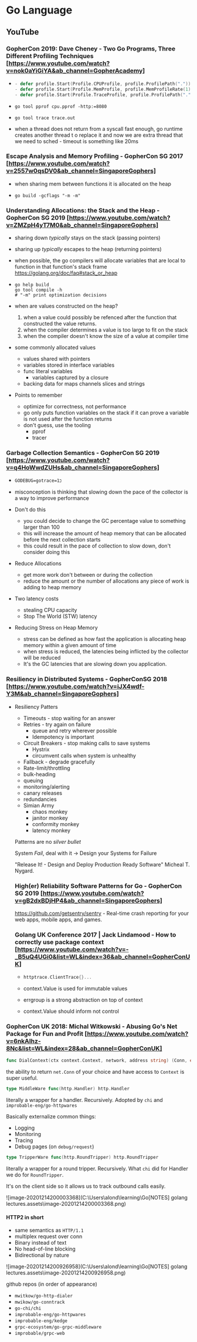 # Go Language

## YouTube

### GopherCon 2019: Dave Cheney - Two Go Programs, Three Different Profiling Techniques [https://www.youtube.com/watch?v=nok0aYiGiYA&ab_channel=GopherAcademy]

- ``` go 
  - defer profile.Start(Profile.CPUProfile, profile.ProfilePath(".")).Stop()
  - defer profile.Start(Profile.MemProfile, profile.MemProfileRate(1), profile.ProfilePath(".")).Stop()
  - defer profile.Start(Profile.TraceProfile, profile.ProfilePath(".")).Stop()
  ```

- `go tool pprof cpu.pprof -http:=8080`

- `go tool trace trace.out`

- when a thread does not return from a syscall fast enough, go runtime creates another thread t o replace it and now we are extra thread that we need to sched - timeout is something like 20ms

### Escape Analysis and Memory Profiling - GopherCon SG 2017 [https://www.youtube.com/watch?v=2557w0qsDV0&ab_channel=SingaporeGophers]

- when sharing mem between functions it is allocated on the heap

- ```shell
  go build -gcflags "-m -m"
  ```

### Understanding Allocations: the Stack and the Heap - GopherCon SG 2019 [https://www.youtube.com/watch?v=ZMZpH4yT7M0&ab_channel=SingaporeGophers]

- sharing down _typically_ stays on the stack (passing pointers)

- sharing up _typically_ escapes to the heap (returning pointers)

- when possible, the go compilers will allocate variables that are local to function in that function's stack frame https://golang.org/doc/faq#stack_or_heap

- ```shell
  go help build
  go tool compile -h
  # "-m" print optimization decisions
  ```

- when are values constructed on the heap?

  1. when a value could possibly be refenced after the function that constructed the value returns.
  2. when the compiler determines a value is too large to fit on the stack
  3. when the compiler doesn't know the size of a value at compiler time

- some commonly allocated values

  - values shared with pointers
  - variables stored in interface variables 
  - func literal variables 
    - variables captured by a closure
  - backing data for maps channels slices and strings

- Points to remember

  - optimize for correctness, not performance
  - go only puts function variables on the stack if it can prove a variable is not used after the function returns
  - don't guess, use the tooling
    - pprof
    - tracer

### Garbage Collection Semantics - GopherCon SG 2019 [https://www.youtube.com/watch?v=q4HoWwdZUHs&ab_channel=SingaporeGophers]

- ```shell
  GODEBUG=gotrace=1כ
  ```

- misconception is thinking that slowing down the pace of the collector is a way to improve performance

- Don't do this

  - you could decide to change the GC percentage value to something larger than 100
  - this will increase the amount of heap memory that can be allocated before the next collection starts
  - this could result in the pace of collection to slow down, don't consider doing this

- Reduce Allocations

  - get more work don't between or during the collection
  - reduce the amount or the number of allocations any piece of work is adding to heap memory

- Two latency costs

  - stealing CPU capacity
  - Stop The World (STW) latency

- Reducing Stress on Heap Memory

  - stress can be defined as how fast the application is allocating heap memory within a given amount of time
  - when stress is reduced, the latencies being inflicted by the collector will be reduced
  - It's the GC latencies that are slowing down you application.

### Resiliency in Distributed Systems - GopherConSG 2018 [https://www.youtube.com/watch?v=iJX4wdf-Y3M&ab_channel=SingaporeGophers]

- Resiliency Patters

  - Timeouts - stop waiting for an answer
  - Retries - try again on failure
    - queue and retry wherever possible
    - Idempotency is important
  - Circuit Breakers - stop making calls to save systems
    - Hystrix
    - circumvent calls when system is unhealthy
  - Fallback - degrade gracefully
  - Rate-limit/throttling
  - bulk-heading
  - queuing
  - monitoring/alerting
  - canary releases
  - redundancies
  - Simian Army
    - chaos monkey
    - janitor monkey
    - conformity monkey
    - latency monkey

  Patterns are no _silver bullet_ 

  System *Fail*, deal with it -> Design your Systems for Failure

  "Release It! - Design and Deploy Production Ready Software" Micheal T. Nygard.

  

  ### High(er) Reliability Software Patterns for Go - GopherCon SG 2019 [https://www.youtube.com/watch?v=gB2dxBDjHP4&ab_channel=SingaporeGophers]
  
  https://github.com/getsentry/sentry - Real-time crash reporting for your web apps, mobile apps, and games.
  
  
  
  ### Golang UK Conference 2017 | Jack Lindamood - How to correctly use package context [https://www.youtube.com/watch?v=-_B5uQ4UGi0&list=WL&index=36&ab_channel=GopherConUK]
  
  - ```go
    httptrace.ClientTrace{}...
    
    ```
  
  - context.Value is used for immutable values
  
  - errgroup is a strong abstraction on top of context
  
  - context.Value should inform not control
  

### GopherCon UK 2018: Michal Witkowski - Abusing Go's Net Package for Fun and Profit [https://www.youtube.com/watch?v=6nkAIhz-8Nc&list=WL&index=28&ab_channel=GopherConUK]

```go
func DialContext(ctx context.Context, network, address string) (Conn, error)
```



the ability to return `net.Conn` of your choice and have access to `Context` is super useful.

```go
type MiddleWare func(http.Handler) http.Handler	
```



literally a wrapper for a handler. Recursively. Adopted by `chi` and `improbable-eng/go-httpwares`

Basically externalize common things:

- Logging
- Monitoring
- Tracing
- Debug pages (on `debug/request`)

```go
type TripperWare func(http.RoundTripper) http.RoundTripper
```

literally a wrapper for a round tripper. Recursively. What `chi` did for Handler we do for `RoundTripper`.

It's on the client side so it allows us to track outbound calls easily.

![image-20201214200003368](C:\Users\alond\learning\Go\[NOTES] golang lectures.assets\image-20201214200003368.png)

#### HTTP2 in short

- same semantics as `HTTP/1.1`
- multiplex request over conn
- Binary instead of text
- No head-of-line blocking
- Bidirectional by nature

![image-20201214200926958](C:\Users\alond\learning\Go\[NOTES] golang lectures.assets\image-20201214200926958.png)

github repos (in order of appearance)

- `mwitkow/go-http-dialer`
- `mwikow/go-conntrack`
- `go-chi/chi`
- `improbable-eng/go-httpwares`
- `improbable-eng/kedge`
- `grpc-ecosystem/go-grpc-middleware`
- `improbable/grpc-web`